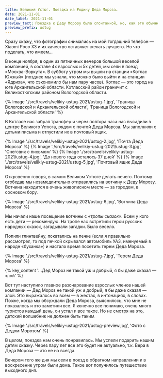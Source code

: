 ```yaml
---
title: Великий Устюг. Поездка на Родину Деда Мороза.
date: 2021-11-01
date_label: 2021-11-01
preview_text: Поездка к Деду Морозу была спонтанной, но, как это обычно бывает  — спонтанные поездки особенно удачные.
preview_prefix: ustug
---
```


Сразу скажу, что фотографии снимались на мой тогдашний телефон — Xiaomi Poco X3 и их качество оставляет желать лучшего. Но что поделать, что имеем…

В конце ноября, в один из пятничных вечеров большой веселой компанией, в составе 4х взрослых и 5х детей, мы сели в поезд «Москва-Воркута». В субботу утром мы вышли на станции «Котлас Южный» (позднее мы узнали, что можно было выйти и на станции «Ядриха», что сэкономило бы нам пару часов). Котлас — это город на юге Архангельской области. Котласский район граничит с Великостюгским районом Вологодской области.


{% Image './src/travels/velikiy-ustug-2021/ustug-1.jpg', 'Граница Вологодской и Архангельской области', 'Граница Вологодской и Архангельской области' %}

В Котласе нас забрал трансфер и через полтора часа нас высадили в центре Великого Устюга, рядом с почтой Деда Мороза. Мы заполнили с детьми письма и отпустили их в почтовый ящик.

{% Image './src/travels/velikiy-ustug-2021/ustug-2.jpg', 'Почта Деда Мороза' %}
{% Image './src/travels/velikiy-ustug-2021/ustug-3.jpg', 'Снеговик с письмом' %}
{% Image './src/travels/velikiy-ustug-2021/ustug-4.jpg', 'До нового года осталось 37 дней' %}
{% Image './src/travels/velikiy-ustug-2021/ustug-5.jpg', 'Почтовый ящик Деда Мороза' %}

Откровенно говоря, в самом Великом Устюге делать нечего. Поэтому отобедав мы незамедлительно отправились на вотчину к Деду Морозу. Вотчина находится в очень живописном месте — за городом, в сосновом бору.

{% Image './src/travels/velikiy-ustug-2021/ustug-6.jpg', 'Вотчина Деда Мороза' %}

Мы начали наше посещение вотчины с _«тропы сказок»_. Всем у кого есть дети — рекомендую. На тропе нас встретили герои русских народных сказок, загадывали загадки. Было весело.

Попили глинтвейну, покатались на печке (если я правильно рассмотрел, то под печкой скрывался автомобиль УАЗ, именуемый в народе «буханка») и настало время посетить терем Деда Мороза.

{% Image './src/travels/velikiy-ustug-2021/ustug-7.jpg', 'Терем Деда Мороза' %}

{% key_content '...Дед Мороз не такой уж и добрый, я бы даже сказал — злой' %}

Вот тут наступило главное разочарование взрослых членов нашей компании — Дед Мороз не такой уж и добрый, я бы даже сказал — злой. Это выражалось во всем — в жестах, в интонациях, в словах. Позже, когда мы обсуждали Деда Мороза, выяснилось, что мне не показалось и это заметили все. Я конечно все понимаю, очень много туристов каждый день, он устал и все такое. Но не смотря на это, детский волшебник не должен быть таким.

{% Image './src/travels/velikiy-ustug-2021/ustug-preview.jpg', 'Фото с Дедом Морозом' %}

В целом, поездка нам очень понравилась. Мы успели подарить нашим детям сказку. Через пару лет все это будет не актуально, т.к. Вера в Деда Мороза — это не на всегда.

Вечером того же дня мы сели в поезд в обратном направлении и в воскресение утром были дома. Такое вот получилось путешествие выходного дня.
